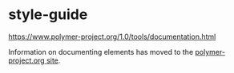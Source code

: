 # style-guide
https://www.polymer-project.org/1.0/tools/documentation.html

Information on documenting elements has moved to the [polymer-project.org site](https://www.polymer-project.org/1.0/tools/documentation.html).
